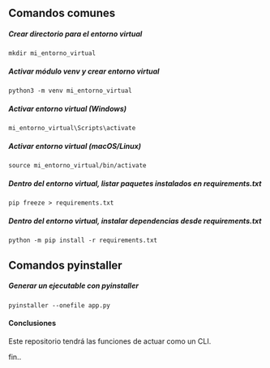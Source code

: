 
## Comandos comunes
##### Crear directorio para el entorno virtual
```shell
mkdir mi_entorno_virtual
```

##### Activar módulo venv y crear entorno virtual
```shell
python3 -m venv mi_entorno_virtual
```

##### Activar entorno virtual (Windows)
```shell
mi_entorno_virtual\Scripts\activate
```

##### Activar entorno virtual (macOS/Linux)
```shell
source mi_entorno_virtual/bin/activate
```

##### Dentro del entorno virtual, listar paquetes instalados en requirements.txt
```shell
pip freeze > requirements.txt
```

##### Dentro del entorno virtual, instalar dependencias desde requirements.txt
```shell
python -m pip install -r requirements.txt
```

## Comandos pyinstaller

##### Generar un ejecutable con pyinstaller
```shell
pyinstaller --onefile app.py
```

#### Conclusiones
Este repositorio tendrá las funciones de actuar como un CLI.

fin..
